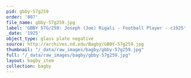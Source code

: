 ```yaml
---
pid: gbby-57g259
order: '807'
file_name: gbby-57g259.jpg
label: 'GBBY 57G/259: Joseph (Joe) Rigali - Football Player - c1925'
_date: '1925'
object_type: glass plate negative
source: http://archives.nd.edu/Bagby/GBBY-57g259.jpg
thumbnail: "/_data/raw_images/bagby/gbby-57g259.jpg"
full: "/_data/raw_images/bagby/gbby-57g259.jpg"
layout: bagby_item
collection: bagby
---
```

